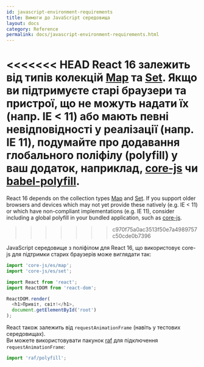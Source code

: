 ```yaml
---
id: javascript-environment-requirements
title: Вимоги до JavaScript середовища
layout: docs
category: Reference
permalink: docs/javascript-environment-requirements.html
---
```


<<<<<<< HEAD
React 16 залежить від типів колекцій [Map](https://developer.mozilla.org/uk/docs/Web/JavaScript/Reference/Global_Objects/Map) та [Set](https://developer.mozilla.org/uk/docs/Web/JavaScript/Reference/Global_Objects/Set). Якщо ви підтримуєте старі браузери та пристрої, що не можуть надати їх (напр. IE < 11) або мають певні невідповідності у реалізації (напр. IE 11), подумайте про додавання глобального поліфілу (polyfill) у ваш додаток, наприклад, [core-js](https://github.com/zloirock/core-js) чи [babel-polyfill](https://babeljs.io/docs/usage/polyfill/).
=======
React 16 depends on the collection types [Map](https://developer.mozilla.org/en-US/docs/Web/JavaScript/Reference/Global_Objects/Map) and [Set](https://developer.mozilla.org/en-US/docs/Web/JavaScript/Reference/Global_Objects/Set). If you support older browsers and devices which may not yet provide these natively (e.g. IE < 11) or which have non-compliant implementations (e.g. IE 11), consider including a global polyfill in your bundled application, such as [core-js](https://github.com/zloirock/core-js).
>>>>>>> c970f75a0ac3513f50e7a4989757c50cde0b7396

JavaScript середовище з поліфілом для React 16, що використовує core-js для підтримки старих браузерів може виглядати так:

```js
import 'core-js/es/map';
import 'core-js/es/set';

import React from 'react';
import ReactDOM from 'react-dom';

ReactDOM.render(
  <h1>Привіт, світ!</h1>,
  document.getElementById('root')
);
```

React також залежить від `requestAnimationFrame` (навіть у тестових середовищах).  
Ви можете використовувати пакунок [raf](https://www.npmjs.com/package/raf) для підключення `requestAnimationFrame`:

```js
import 'raf/polyfill';
```
